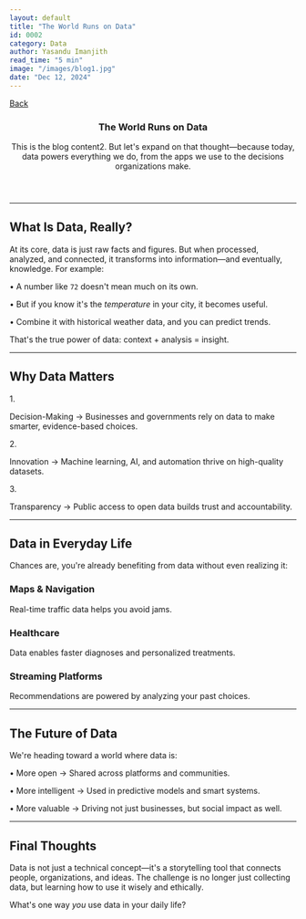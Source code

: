 ```yaml
---
layout: default
title: "The World Runs on Data"
id: 0002
category: Data
author: Yasandu Imanjith
read_time: "5 min"
image: "/images/blog1.jpg"
date: "Dec 12, 2024"
---
```


  <section class="min-h-screen bg-white py-16 px-4 sm:px-6 lg:px-8">
    <article class="max-w-4xl mx-auto">
    <a
        href="{{ '/blogs/' | relative_url }}"
        class="flex items-center gap-2 text-gray-600 hover:text-black transition-colors mb-8 -mt-10 group"
      >
        <i data-lucide="arrow-left" class="h-4 w-5 text-gray-800"></i>
        <span class="font-medium">Back</span>
      </a>
      <header class="mb-12">
        <h1 class="text-5xl font-bold text-black mb-4">
          The World Runs on Data
        </h1>
        <p class="text-xl text-gray-700 leading-relaxed">
          This is the blog content2. But let's expand on that thought—because today,
          <span class="font-semibold text-blue-600">data powers everything</span> we do, 
          from the apps we use to the decisions organizations make.
        </p>
      </header>
      <hr class="border-gray-300 mb-12" />
      <section class="mb-12">
        <h2 class="text-3xl font-bold text-black mb-4">
          What Is Data, Really?
        </h2>
        <p class="text-lg text-gray-700 leading-relaxed mb-6">
          At its core, data is just <span class="font-semibold text-black">raw facts and figures</span>.
          But when processed, analyzed, and connected, it transforms into
          <span class="font-semibold text-black">information</span>—and eventually,
          <span class="font-semibold text-black">knowledge</span>. For example:
        </p>
        <div class="bg-gray-50 border-l-4 border-blue-500 p-6 mb-6 space-y-3">
          <p class="text-gray-800">• A number like <code class="bg-gray-200 px-2 py-1 rounded text-sm font-mono">72</code> doesn't mean much on its own.</p>
          <p class="text-gray-800">• But if you know it's the <em>temperature</em> in your city, it becomes useful.</p>
          <p class="text-gray-800">• Combine it with historical weather data, and you can predict trends.</p>
        </div>
        <p class="text-lg text-gray-700 leading-relaxed">
          That's the true power of data:
          <span class="font-semibold text-purple-600">context + analysis = insight</span>.
        </p>
      </section>
      <hr class="border-gray-300 mb-12" />
      <section class="mb-12">
        <h2 class="text-3xl font-bold text-black mb-4">
          Why Data Matters
        </h2>
        <div class="space-y-4">
          <div class="flex gap-4">
            <span class="text-2xl font-bold text-blue-600">1.</span>
            <p class="text-lg text-gray-700 leading-relaxed">
              <span class="font-semibold text-black">Decision-Making</span> → Businesses and governments
              rely on data to make smarter, evidence-based choices.
            </p>
          </div>
          <div class="flex gap-4">
            <span class="text-2xl font-bold text-blue-600">2.</span>
            <p class="text-lg text-gray-700 leading-relaxed">
              <span class="font-semibold text-black">Innovation</span> → Machine learning, AI, and automation
              thrive on high-quality datasets.
            </p>
          </div>
          <div class="flex gap-4">
            <span class="text-2xl font-bold text-blue-600">3.</span>
            <p class="text-lg text-gray-700 leading-relaxed">
              <span class="font-semibold text-black">Transparency</span> → Public access to open data
              builds trust and accountability.
            </p>
          </div>
        </div>
      </section>
      <hr class="border-gray-300 mb-12" />
      <section class="mb-12">
        <h2 class="text-3xl font-bold text-black mb-4">
          Data in Everyday Life
        </h2>
        <p class="text-lg text-gray-700 leading-relaxed mb-6">
          Chances are, you're already benefiting from data without even realizing it:
        </p>
        <div class="grid gap-4 md:grid-cols-3">
          <div class="bg-blue-50 p-6 rounded-lg border border-blue-200">
            <h3 class="font-semibold text-black mb-2">Maps & Navigation</h3>
            <p class="text-gray-700">Real-time traffic data helps you avoid jams.</p>
          </div>
          <div class="bg-green-50 p-6 rounded-lg border border-green-200">
            <h3 class="font-semibold text-black mb-2">Healthcare</h3>
            <p class="text-gray-700">Data enables faster diagnoses and personalized treatments.</p>
          </div>
          <div class="bg-purple-50 p-6 rounded-lg border border-purple-200">
            <h3 class="font-semibold text-black mb-2">Streaming Platforms</h3>
            <p class="text-gray-700">Recommendations are powered by analyzing your past choices.</p>
          </div>
        </div>
      </section>
      <hr class="border-gray-300 mb-12" />
      <section class="mb-12">
        <h2 class="text-3xl font-bold text-black mb-4">
          The Future of Data
        </h2>
        <p class="text-lg text-gray-700 leading-relaxed mb-4">
          We're heading toward a world where data is:
        </p>
        <div class="bg-gradient-to-r from-blue-50 to-purple-50 p-6 rounded-lg border border-gray-200 space-y-3">
          <p class="text-gray-800">
            • <span class="font-semibold text-black">More open</span> → Shared across platforms and communities.
          </p>
          <p class="text-gray-800">
            • <span class="font-semibold text-black">More intelligent</span> → Used in predictive models and smart systems.
          </p>
          <p class="text-gray-800">
            • <span class="font-semibold text-black">More valuable</span> → Driving not just businesses, but social impact as well.
          </p>
        </div>
      </section>
      <hr class="border-gray-300 mb-12" />
      <section class="mb-12">
        <h2 class="text-3xl font-bold text-black mb-4">
          Final Thoughts
        </h2>
        <p class="text-lg text-gray-700 leading-relaxed mb-6">
          Data is not just a technical concept—it's a
          <span class="font-semibold text-black">storytelling tool</span> that connects people,
          organizations, and ideas. The challenge is no longer just collecting data, but learning how to
          <span class="font-semibold text-blue-600">use it wisely and ethically</span>.
        </p>
        <p class="text-lg text-gray-700 leading-relaxed italic">
          What's one way <em>you</em> use data in your daily life?
        </p>
      </section>
    </article>
  </section>
